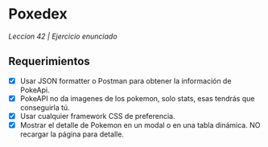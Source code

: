 # Poxedex
_Leccion 42 | Ejercicio enunciado_
## Requerimientos
- [x] Usar JSON formatter o Postman para obtener la información de PokeApi.
- [x] PokeAPI no da imagenes de los pokemon, solo stats, esas tendrás que conseguirla tú.
- [x] Usar cualquier framework CSS de preferencia.
- [x] Mostrar el detalle de Pokemon en un modal o en una tabla dinámica. NO recargar la página para detalle.
